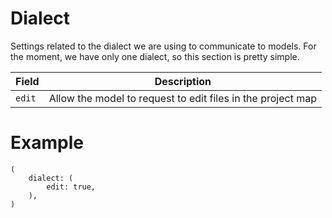 # Dialect

Settings related to the dialect we are using to communicate to models. For the
moment, we have only one dialect, so this section is pretty simple.

<table>
<thead>
    <th>Field</th>
    <th>Description</th>
</thead>
<tr>
    <td><code>edit</code></td>
    <td>Allow the model to request to edit files in the project map</td>
</tr>
</table>

# Example

```ron
(
    dialect: (
        edit: true,
    ),
)
```
